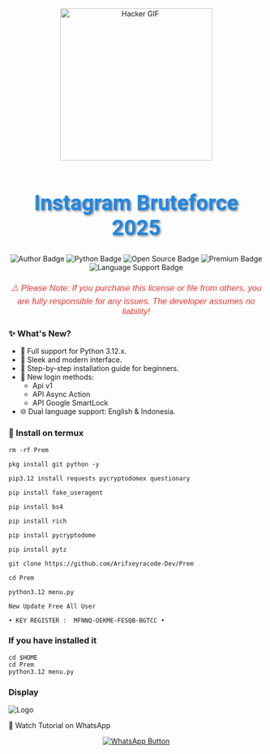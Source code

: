 <div align="center"> <img src="https://gifdb.com/images/high/glitching-hacker-hub-biwszmcveudzaori.gif" width="300" alt="Hacker GIF" /> </div> <h1 align="center" style="font-family: 'Roboto', sans-serif; font-size: 3em; color: #1E88E5; text-shadow: 2px 2px 4px rgba(0,0,0,0.5);"> <b>Instagram Bruteforce 2025</b> </h1> <div align="center"> <img src="https://img.shields.io/badge/Author-ArifXeyracode-1E88E5?style=for-the-badge&logo=github&logoColor=white" alt="Author Badge" /> <img src="https://img.shields.io/badge/Written%20In-Python3.12.x-4CAF50?style=for-the-badge&logo=python&logoColor=white" alt="Python Badge" /> <img src="https://img.shields.io/badge/Open%20Source-No-FFC107?style=for-the-badge&logo=lock&logoColor=white" alt="Open Source Badge" /> <img src="https://img.shields.io/badge/Premium-Yes-F44336?style=for-the-badge&logo=crown&logoColor=white" alt="Premium Badge" /> <img src="https://img.shields.io/badge/Language-English%20%26%20%20Indonesia-9C27B0?style=for-the-badge&logo=translate&logoColor=white" alt="Language Support Badge" /> </div> <p align="center" style="font-family: 'Arial', sans-serif; font-size: 1.2em; color: #E53935; margin-top: 20px;"> <i>⚠️ Please Note: If you purchase this license or file from others, you are fully responsible for any issues. The developer assumes no liability!</i> </p>


### ✨ What's New?
  - 🐍 Full support for Python 3.12.x.
  - 🎨 Sleek and modern interface.
  - 📖 Step-by-step installation guide for beginners.
  - 🔑 New login methods:
     - Api v1
     - API Async Action
     - API Google SmartLock
  - 🌐 Dual language support: English & Indonesia.

### 🚀 Install on termux
```
rm -rf Prem

pkg install git python -y

pip3.12 install requests pycryptodomex questionary

pip install fake_useragent

pip install bs4

pip install rich

pip install pycryptodome

pip install pytz

git clone https://github.com/Arifxeyracode-Dev/Prem

cd Prem

python3.12 menu.py

New Update Free All User

• KEY REGISTER :  MFNNQ-OEKME-FESQB-BGTCC •
```

### If you have installed it
```
cd $HOME
cd Prem
python3.12 menu.py
```

### Display
![Logo](image/provescrek.png)

🎥 Watch Tutorial on WhatsApp
<div align="center"> <a href="https://chat.whatsapp.com/LP0ZXCYntxT6BKYEAqw4JP" target="_blank"> <img src="https://img.shields.io/badge/Watch%20Tutorial%20on%20WhatsApp-red?style=for-the-badge&logo=WhatsApp&logoColor=white" alt="WhatsApp Button"></a> </div>

